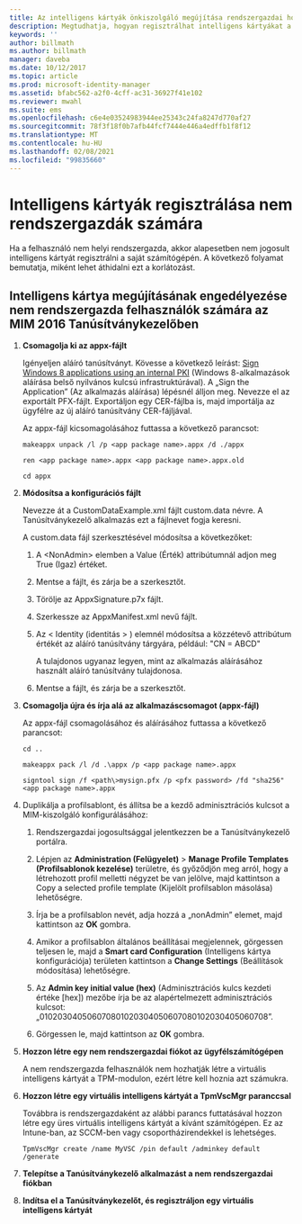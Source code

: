 ```yaml
---
title: Az intelligens kártyák önkiszolgáló megújítása rendszergazdai hozzáférés nélkül a Microsoft Identity Managerben | Microsoft Docs
description: Megtudhatja, hogyan regisztrálhat intelligens kártyákat a számítógépükhöz rendszergazdai hozzáféréssel nem rendelkező felhasználók számára, hogy használhassák a Tanúsítványkezelőt.
keywords: ''
author: billmath
ms.author: billmath
manager: daveba
ms.date: 10/12/2017
ms.topic: article
ms.prod: microsoft-identity-manager
ms.assetid: bfabc562-a2f0-4cff-ac31-36927f41e102
ms.reviewer: mwahl
ms.suite: ems
ms.openlocfilehash: c6e4e03524983944ee25343c24fa8247d770af27
ms.sourcegitcommit: 78f3f18f0b7afb44fcf7444e446a4edffb1f8f12
ms.translationtype: MT
ms.contentlocale: hu-HU
ms.lasthandoff: 02/08/2021
ms.locfileid: "99835660"
---
```

# <a name="enroll-smart-cards-for-non-administrators"></a>Intelligens kártyák regisztrálása nem rendszergazdák számára
Ha a felhasználó nem helyi rendszergazda, akkor alapesetben nem jogosult intelligens kártyát regisztrálni a saját számítógépén. A következő folyamat bemutatja, miként lehet áthidalni ezt a korlátozást.

## <a name="enabling-smart-card-renewal-for-non-admins-in-mim-2016-certificate-manager"></a>Intelligens kártya megújításának engedélyezése nem rendszergazda felhasználók számára az MIM 2016 Tanúsítványkezelőben

1.  **Csomagolja ki az appx-fájlt**

    Igényeljen aláíró tanúsítványt. Kövesse a következő leírást: [Sign Windows 8 applications using an internal PKI](https://blogs.technet.com/b/deploymentguys/archive/2013/06/14/signing-windows-8-applications-using-an-internal-pki.aspx) (Windows 8-alkalmazások aláírása belső nyilvános kulcsú infrastruktúrával). A „Sign the Application” (Az alkalmazás aláírása) lépésnél álljon meg. Nevezze el az exportált PFX-fájlt. Exportáljon egy CER-fájlba is, majd importálja az ügyfélre az új aláíró tanúsítvány CER-fájljával.

    Az appx-fájl kicsomagolásához futtassa a következő parancsot:

    `makeappx unpack /l /p <app package name>.appx /d ./appx`

    `ren <app package name>.appx <app package name>.appx.old`

    `cd appx`

2.  **Módosítsa a konfigurációs fájlt**

    Nevezze át a CustomDataExample.xml fájlt custom.data névre. A Tanúsítványkezelő alkalmazás ezt a fájlnevet fogja keresni.

    A custom.data fájl szerkesztésével módosítsa a következőket:

    1.  A &lt;NonAdmin&gt; elemben a Value (Érték) attribútumnál adjon meg True (Igaz) értéket.

    2.  Mentse a fájlt, és zárja be a szerkesztőt.

    3.  Törölje az AppxSignature.p7x fájlt.

    4.  Szerkessze az AppxManifest.xml nevű fájlt.

    5.  Az &lt; Identity (identitás &gt; ) elemnél módosítsa a közzétevő attribútum értékét az aláíró tanúsítvány tárgyára, például: "CN = ABCD"

        A tulajdonos ugyanaz legyen, mint az alkalmazás aláírásához használt aláíró tanúsítvány tulajdonosa.

    6.  Mentse a fájlt, és zárja be a szerkesztőt.

3.  **Csomagolja újra és írja alá az alkalmazáscsomagot (appx-fájl)**

    Az appx-fájl csomagolásához és aláírásához futtassa a következő parancsot:

    `cd ..`

    `makeappx pack /l /d .\appx /p <app package name>.appx`

    `signtool sign /f <path\>mysign.pfx /p <pfx password> /fd "sha256" <app package name>.appx`

4.  Duplikálja a profilsablont, és állítsa be a kezdő adminisztrációs kulcsot a MIM-kiszolgáló konfigurálásához:

    1.  Rendszergazdai jogosultsággal jelentkezzen be a Tanúsítványkezelő portálra.

    2.  Lépjen az **Administration (Felügyelet)** &gt; **Manage Profile Templates (Profilsablonok kezelése)** területre, és győződjön meg arról, hogy a létrehozott profil melletti négyzet be van jelölve, majd kattintson a Copy a selected profile template (Kijelölt profilsablon másolása) lehetőségre.

    3.  Írja be a profilsablon nevét, adja hozzá a „nonAdmin” elemet, majd kattintson az **OK** gombra.

    4.  Amikor a profilsablon általános beállításai megjelennek, görgessen teljesen le, majd a **Smart card Configuration** (Intelligens kártya konfigurációja) területen kattintson a **Change Settings** (Beállítások módosítása) lehetőségre.

    5.  Az **Admin key initial value (hex)** (Adminisztrációs kulcs kezdeti értéke [hex]) mezőbe írja be az alapértelmezett adminisztrációs kulcsot: „010203040506070801020304050607080102030405060708”.

    6.  Görgessen le, majd kattintson az **OK** gombra.

5.  **Hozzon létre egy nem rendszergazdai fiókot az ügyfélszámítógépen**

    A nem rendszergazda felhasználók nem hozhatják létre a virtuális intelligens kártyát a TPM-modulon, ezért létre kell hoznia azt számukra.

6.  **Hozzon létre egy virtuális intelligens kártyát a TpmVscMgr paranccsal**

    Továbbra is rendszergazdaként az alábbi parancs futtatásával hozzon létre egy üres virtuális intelligens kártyát a kívánt számítógépen. Ez az Intune-ban, az SCCM-ben vagy csoportházirendekkel is lehetséges.

    `TpmVscMgr create /name MyVSC /pin default /adminkey default /generate`

7.  **Telepítse a Tanúsítványkezelő alkalmazást a nem rendszergazdai fiókban**

8.  **Indítsa el a Tanúsítványkezelőt, és regisztráljon egy virtuális intelligens kártyát**
